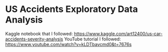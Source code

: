 # US Accidents Exploratory Data Analysis
Kaggle notebook that I followed: https://www.kaggle.com/art12400/us-car-accidents-severity-analysis
YouTube tutorial I followed: https://www.youtube.com/watch?v=kLDTbavcmd0&t=7676s
